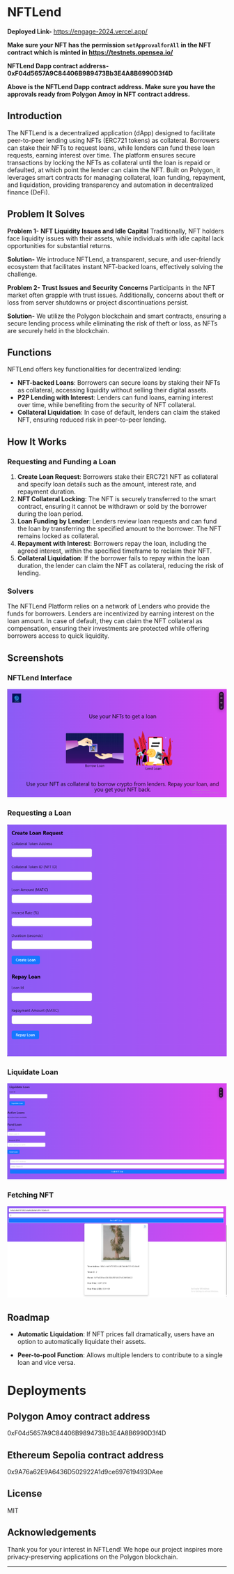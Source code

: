 # NFTLend

**Deployed Link-**
https://engage-2024.vercel.app/

**Make sure your NFT has the permission `setApprovalforAll` in the NFT contract which is minted in https://testnets.opensea.io/** 

**NFTLend Dapp contract addrerss- 0xF04d5657A9C84406B989473Bb3E4A8B6990D3f4D** 

**Above is the NFTLend Dapp contract address. Make sure you have the approvals ready from Polygon Amoy in NFT contract address.**

## Introduction

The NFTLend is a decentralized application (dApp) designed to facilitate peer-to-peer lending using NFTs (ERC721 tokens) as collateral. Borrowers can stake their NFTs to request loans, while lenders can fund these loan requests, earning interest over time. The platform ensures secure transactions by locking the NFTs as collateral until the loan is repaid or defaulted, at which point the lender can claim the NFT. Built on Polygon, it leverages smart contracts for managing collateral, loan funding, repayment, and liquidation, providing transparency and automation in decentralized finance (DeFi).

## Problem It Solves
**Problem 1-** 
**NFT Liquidity Issues and Idle Capital**
Traditionally, NFT holders face liquidity issues with their assets, while individuals with idle capital lack opportunities for substantial returns.

**Solution-** 
We introduce NFTLend, a transparent, secure, and user-friendly ecosystem that facilitates instant NFT-backed loans, effectively solving the challenge.

**Problem 2-** 
**Trust Issues and Security Concerns**
Participants in the NFT market often grapple with trust issues. Additionally, concerns about theft or loss from server shutdowns or project discontinuations persist.

**Solution-** 
We utilize the Polygon blockchain and smart contracts, ensuring a secure lending process while eliminating the risk of theft or loss, as NFTs are securely held in the blockchain.


## Functions

NFTLend offers key functionalities for decentralized lending:

- **NFT-backed Loans**: Borrowers can secure loans by staking their NFTs as collateral, accessing liquidity without selling their digital assets.
- **P2P Lending with Interest**: Lenders can fund loans, earning interest over time, while benefiting from the security of NFT collateral.
- **Collateral Liquidation**: In case of default, lenders can claim the staked NFT, ensuring reduced risk in peer-to-peer lending.

## How It Works

### Requesting and Funding a Loan

1. **Create Loan Request**: Borrowers stake their ERC721 NFT as collateral and specify loan details such as the amount, interest rate, and repayment duration.
2. **NFT Collateral Locking**: The NFT is securely transferred to the smart contract, ensuring it cannot be withdrawn or sold by the borrower during the loan period.
3. **Loan Funding by Lender**: Lenders review loan requests and can fund the loan by transferring the specified amount to the borrower. The NFT remains locked as collateral.
4. **Repayment with Interest**: Borrowers repay the loan, including the agreed interest, within the specified timeframe to reclaim their NFT.
5. **Collateral Liquidation**: If the borrower fails to repay within the loan duration, the lender can claim the NFT as collateral, reducing the risk of lending.


### Solvers

The NFTLend Platform relies on a network of Lenders who provide the funds for borrowers. Lenders are incentivized by earning interest on the loan amount. In case of default, they can claim the NFT collateral as compensation, ensuring their investments are protected while offering borrowers access to quick liquidity.


## Screenshots

### NFTLend Interface
![NFTLend Interface](Images/1.png)

### Requesting a Loan
![NFTLend Interface](Images/2.png)

### Liquidate Loan
![NFTLend Interface](Images/3.png)

### Fetching NFT 
![NFTLend Interface](Images/4.png)


## Roadmap

- **Automatic Liquidation**: If NFT prices fall dramatically, users have an option to automatically liquidate their assets.

- **Peer-to-pool Function**: Allows multiple lenders to contribute to a single loan and vice versa.


# Deployments

## Polygon Amoy contract address

0xF04d5657A9C84406B989473Bb3E4A8B6990D3f4D

## Ethereum Sepolia contract address

0x9A76a62E9A6436D502922A1d9ce697619493DAee




## License

MIT


## Acknowledgements

Thank you for your interest in NFTLend! We hope our project inspires more privacy-preserving applications on the Polygon blockchain.

---


